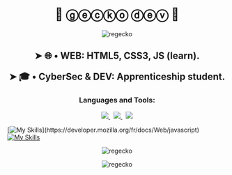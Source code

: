 <h1 align="center">🦎 ⓖⓔⓒⓚⓞ ⓓⓔⓥ 🐸</h1>
<p align="center"> <img src="https://i.pinimg.com/originals/99/ea/b5/99eab5bf1cd45b9899e6346c0141fb71.gif" alt="regecko" /> </p>

<h2 align="center">
 ➤ 🌐 • WEB: HTML5, CSS3, JS (learn).

 ➤ 🎓 • CyberSec & DEV: Apprenticeship student.
</h2>
<p align="center">
</p>

<h3 align="center">Languages and Tools:</h3>


<p align="center">
  <a href= "https://developer.mozilla.org/fr/docs/Web/javascript" >
    <img src="https://skillicons.dev/icons?i=js" />
  </a>
 &nbsp;
 <a href="https://developer.mozilla.org/fr/docs/Web/html" >
    <img src="https://skillicons.dev/icons?i=html" />
  </a>
 &nbsp;
 <a href="https://developer.mozilla.org/fr/docs/Web/css" >
    <img src="https://skillicons.dev/icons?i=css" />
  </a>
</p>

[![My Skills](https://skillicons.dev/icons?i=js&perline=1&nbsp;)](https://developer.mozilla.org/fr/docs/Web/javascript) [![My Skills](https://skillicons.dev/icons?i=html&perline=1)](https://developer.mozilla.org/fr/docs/Web/html)


<p align="center"> <img src="https://komarev.com/ghpvc/?username=regecko&label=Profile%20views&color=0e75b6&style=flat" alt="regecko" /> </p>
<p align="center"> <img src="https://github-readme-stats.vercel.app/api?username=regecko&show_icons=true&locale=en" alt="regecko" /> </p>


